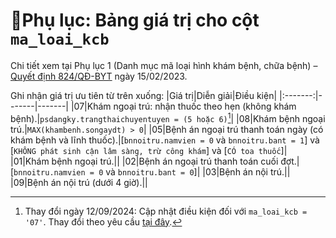 # 📘Phụ lục: Bảng giá trị cho cột `ma_loai_kcb`
Chi tiết xem tại Phụ lục 1 (Danh mục mã loại hình khám bệnh, chữa bệnh) – [Quyết định 824/QĐ-BYT](https://github.com/dh-hos/Mo-ta-he-thong/blob/80dfedaffd557024c054fd720545a11becd0b537/XML130/Q%C4%90%20824-B%E1%BB%95%20sung%20m%C3%A3%20d%C3%B9ng%20chung.pdf) ngày 15/02/2023.

Ghi nhận giá trị ưu tiên từ trên xuống:
|Giá trị|Diễn giải|Điều kiện|
|:-------:|-------|-------|
|07|Khám ngoại trú: nhận thuốc theo hẹn (không khám bệnh).|`psdangky.trangthaichuyentuyen = (5 hoặc 6)`[^2024-09-12-01]|
|08|Khám bệnh ngoại trú.|`MAX(khambenh.songaydt) > 0`|
|05|Bệnh án ngoại trú thanh toán ngày (có khám bệnh và lĩnh thuốc).|[`bnnoitru.namvien = 0` và `bnnoitru.bant = 1`] và [`KHÔNG phát sinh cận lâm sàng, trừ công khám`] và [`CÓ toa thuốc`]|
|01|Khám bệnh ngoại trú.||
|02|Bệnh án ngoại trú thanh toán cuối đợt.|[`bnnoitru.namvien = 0` và `bnnoitru.bant = 0`]|
|03|Bệnh án nội trú.||
|09|Bệnh án nội trú (dưới 4 giờ).||

[^2024-09-12-01]: Thay đổi ngày 12/09/2024: Cập nhật điều kiện  đối với `ma_loai_kcb = '07'`.  Thay đổi theo yêu cầu [tại đây](https://github.com/dh-hos/THEO-DOI-THUC-HIEN/issues/127).
